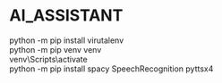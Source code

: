 # AI_ASSISTANT
python -m pip install virutalenv<br>
python -m pip venv venv<br>
venv\Scripts\activate<br>
python -m pip install spacy SpeechRecognition pyttsx4
